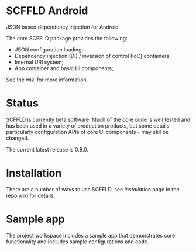 # SCFFLD Android
JSON based dependency injection for Android.

The core SCFFLD package provides the following:

* JSON configuration loading;
* Dependency injection (DI) / inversion of control (IoC) containers;
* Internal URI system;
* App container and basic UI components;

See the wiki for more information.

# Status
SCFFLD is currently beta software. Much of the core code is well tested and has been used in a variety of production products, but some details - particularly configuration APIs of core UI components - may still be changed.

The current latest release is 0.9.0.

# Installation
There are a number of ways to use SCFFLD, see _Installation_ page in the repo wiki for details.

# Sample app
The project workspace includes a sample app that demonstrates core functionality and includes sample configurations and code.

